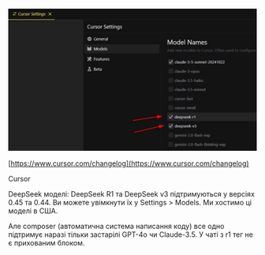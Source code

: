 <!--
date: 2025-02-02T23:23:04.856Z
photo: ![Photo](2025-01-30-21-36-07.jpg)


-->

![Photo](2025-01-30-21-36-07.jpg)

 [https://www.cursor.com/changelog](https://www.cursor.com/changelog)

Cursor

DeepSeek моделі: DeepSeek R1 та DeepSeek v3 підтримуються у версіях 0.45 та 0.44. Ви можете увімкнути їх у Settings > Models. Ми хостимо ці моделі в США.

Але composer (автоматична система написання коду) все одно підтримує наразі тільки застарілі GPT-4o чи Claude-3.5. У чаті з r1 тег <think> не є прихованим блоком.